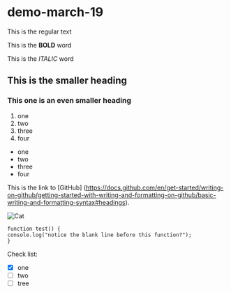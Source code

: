 # demo-march-19

This is the regular text

This is the **BOLD** word

This is the *ITALIC* word

## This is the smaller heading

### This one is an even smaller heading

1. one
2. two
3. three
4. four

- one
- two
- three
- four

This is the link to [GitHub] (https://docs.github.com/en/get-started/writing-on-github/getting-started-with-writing-and-formatting-on-github/basic-writing-and-formatting-syntax#headings).

![Cat](https://myoctocat.com/assets/images/octocats/octocat-23.png)

```
function test() {
console.log("notice the blank line before this function?");
}
```
Check list: 
- [x] one
- [ ] two
- [ ] tree
